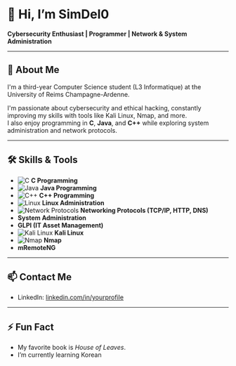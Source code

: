 # 👋 Hi, I’m SimDel0

**Cybersecurity Enthusiast | Programmer | Network & System Administration**

---

## 🌟 About Me
I'm a third-year Computer Science student (L3 Informatique) at the University of Reims Champagne-Ardenne.  

I'm passionate about cybersecurity and ethical hacking, constantly improving my skills with tools like Kali Linux, Nmap, and more.  
I also enjoy programming in **C**, **Java**, and **C++** while exploring system administration and network protocols.

---

## 🛠️ Skills & Tools
- ![C](https://img.icons8.com/color/24/000000/c-programming.png) **C Programming**  
- ![Java](https://img.icons8.com/color/24/000000/java-coffee-cup-logo.png) **Java Programming**  
- ![C++](https://img.icons8.com/color/24/000000/c-plus-plus-logo.png) **C++ Programming**  
- ![Linux](https://img.icons8.com/color/24/000000/linux--v1.png) **Linux Administration**  
- ![Network Protocols](https://img.icons8.com/fluency/24/000000/network.png) **Networking Protocols (TCP/IP, HTTP, DNS)**  
-  **System Administration**  
- **GLPI (IT Asset Management)**  
- ![Kali Linux](https://img.icons8.com/color/24/000000/kali-linux.png) **Kali Linux**  
- ![Nmap](https://img.icons8.com/color/24/000000/nmap.png) **Nmap**  
-  **mRemoteNG**

---

## 📫 Contact Me
- LinkedIn: [linkedin.com/in/yourprofile](https://linkedin.com/in/yourprofile)

---

## ⚡ Fun Fact
- My favorite book is *House of Leaves*.
- I’m currently learning Korean
